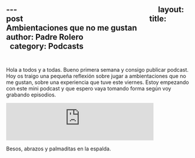 ---                                                                            
layout: post                                                                    
title: Ambientaciones que no me gustan                  
author: Padre Rolero                                                            
category: Podcasts                                                            
---
Hola a todos y a todas. Bueno primera semana y consigo publicar podcast. Hoy os traigo una pequeña reflexión sobre jugar a ambientaciones que no me gustan, sobre una experiencia que tuve este viernes. Estoy empezando con este mini podcast y que espero vaya tomando forma según voy grabando episodios.

<iframe src="https://podcasters.spotify.com/pod/show/padreyrolero/embed/episodes/Ambientaciones-que-no-me-gustan-e25jt6m" height="102px" width="400px" frameborder="0" scrolling="no"></iframe>

Besos, abrazos y palmaditas en la espalda.









